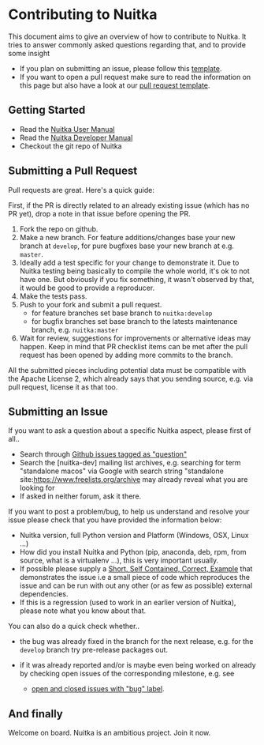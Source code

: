 # Contributing to Nuitka

This document aims to give an overview of how to contribute to Nuitka. It tries
to answer commonly asked questions regarding that, and to provide some insight

* If you plan on submitting an issue, please follow this
  [template](https://github.com/kayhayen/Nuitka/blob/master/.github/ISSUE_TEMPLATE.md).
* If you want to open a pull request make sure to read the information on this
  page but also have a look at our
  [pull request template](https://github.com/kayhayen/Nuitka/blob/master/.github/PULL_REQUEST_TEMPLATE.md).

## Getting Started

 * Read the [Nuitka User Manual](http://nuitka.net/doc/user-manual.html)
 * Read the [Nuitka Developer Manual](http://nuitka.net/doc/developer-manual.html)
 * Checkout the git repo of Nuitka

## Submitting a Pull Request

Pull requests are great. Here's a quick guide:

First, if the PR is directly related to an already existing issue (which has no
PR yet), drop a note in that issue before opening the PR.

 1. Fork the repo on github.
 2. Make a new branch. For feature additions/changes base your new branch at
    `develop`, for pure bugfixes base your new branch at e.g. `master`.
 3. Ideally add a test specific for your change to demonstrate it. Due to Nuitka
    testing being basically to compile the whole world, it's ok to not have one.
    But obviously if you fix something, it wasn't observed by that, it would be
    good to provide a reproducer.
 4. Make the tests pass.
 5. Push to your fork and submit a pull request.
    - for feature branches set base branch to `nuitka:develop`
    - for bugfix branches set base branch to the latests maintenance branch, e.g. `nuitka:master`
 6. Wait for review, suggestions for improvements or alternative ideas may
    happen. Keep in mind that PR checklist items can be met after the pull
    request has been opened by adding more commits to the branch.

All the submitted pieces including potential data must be compatible with the
Apache License 2, which already says that you sending source, e.g. via pull
request, license it as that too.

## Submitting an Issue

If you want to ask a question about a specific Nuitka aspect, please first of all..

 * Search through [Github issues tagged as "question"](https://github.com/kayhayen/Nuitka/issues?q=label%3Aquestion)
 * Search the [nuitka-dev] mailing list archives, e.g.
   searching for term "standalone macos" via Google with search string "standalone site:https://www.freelists.org/archive may already reveal what you are looking for
 * If asked in neither forum, ask it there.

If you want to post a problem/bug, to help us understand and resolve your issue
please check that you have provided the information below:

*  Nuitka version, full Python version and Platform (Windows, OSX, Linux ...)
*  How did you install Nuitka and Python (pip, anaconda, deb, rpm, from source,
   what is a virtualenv ...), this is very important usually.
*  If possible please supply a [Short, Self Contained, Correct, Example](http://sscce.org/)
      that demonstrates the issue i.e a small piece of code which reproduces
      the issue and can be run with out any other (or as few as possible)
      external dependencies.
*  If this is a regression (used to work in an earlier version of Nuitka),
   please note what you know about that.

You can also do a quick check whether..

 * the bug was already fixed in the branch for the next release, e.g. for the
   `develop` branch try pre-release packages out.

 * if it was already reported and/or is maybe even being worked on already by
   checking open issues of the corresponding milestone, e.g. see

   * [open and closed issues with "bug" label](
      https://github.com/kayhayen/Nuitka/issues?q=label%3Abug+).

## And finally

Welcome on board. Nuitka is an ambitious project. Join it now.
